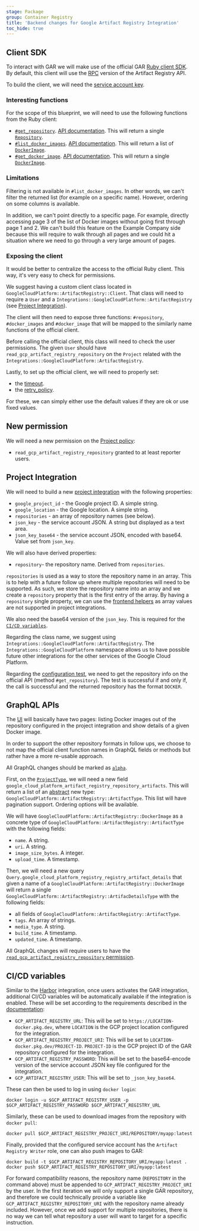 ```yaml
---
stage: Package
group: Container Registry
title: 'Backend changes for Google Artifact Registry Integration'
toc_hide: true
---
```


## Client SDK

To interact with GAR we will make use of the official GAR [Ruby client SDK](https://cloud.google.com/ruby/docs/reference/google-cloud-artifact_registry/latest).
By default, this client will use the [RPC](https://cloud.google.com/artifact-registry/docs/reference/rpc) version of the Artifact Registry API.

To build the client, we will need the [service account key](index.md#authentication).

### Interesting functions

For the scope of this blueprint, we will need to use the following functions from the Ruby client:

- [`#get_repository`](https://github.com/googleapis/google-cloud-ruby/blob/d0ce758a03335b60285a3d2783e4cca7089ee2ea/google-cloud-artifact_registry-v1/lib/google/cloud/artifact_registry/v1/artifact_registry/client.rb#L1244). [API documentation](https://cloud.google.com/artifact-registry/docs/reference/rpc/google.devtools.artifactregistry.v1#getrepositoryrequest). This will return a single [`Repository`](https://cloud.google.com/artifact-registry/docs/reference/rpc/google.devtools.artifactregistry.v1#repository).
- [`#list_docker_images`](https://github.com/googleapis/google-cloud-ruby/blob/d0ce758a03335b60285a3d2783e4cca7089ee2ea/google-cloud-artifact_registry-v1/lib/google/cloud/artifact_registry/v1/artifact_registry/client.rb#L243). [API documentation](https://cloud.google.com/artifact-registry/docs/reference/rpc/google.devtools.artifactregistry.v1#listdockerimagesrequest). This will return a list of [`DockerImage`](https://cloud.google.com/artifact-registry/docs/reference/rpc/google.devtools.artifactregistry.v1#dockerimage).
- [`#get_docker_image`](https://github.com/googleapis/google-cloud-ruby/blob/d0ce758a03335b60285a3d2783e4cca7089ee2ea/google-cloud-artifact_registry-v1/lib/google/cloud/artifact_registry/v1/artifact_registry/client.rb#L329). [API documentation](https://cloud.google.com/artifact-registry/docs/reference/rpc/google.devtools.artifactregistry.v1#getdockerimagerequest). This will return a single [`DockerImage`](https://cloud.google.com/artifact-registry/docs/reference/rpc/google.devtools.artifactregistry.v1#dockerimage).

### Limitations

Filtering is not available in `#list_docker_images`. In other words, we can't filter the returned list (for example on a specific name). However, ordering on some columns is available.

In addition, we can't point directly to a specific page. For example, directly accessing page 3 of the list of Docker images without going first through page 1 and 2.
We can't build this feature on the Example Company side because this will require to walk through all pages and we could hit a situation where we need to go through a very large amount of pages.

### Exposing the client

It would be better to centralize the access to the official Ruby client. This way, it's very easy to check for permissions.

We suggest having a custom client class located in `GoogleCloudPlatform::ArtifactRegistry::Client`. That class will need to require a `User` and a `Integrations::GoogleCloudPlatform::ArtifactRegistry` (see [Project Integration](#project-integration)).

The client will then need to expose three functions: `#repository`, `#docker_images` and `#docker_image` that will be mapped to the similarly name functions of the official client.

Before calling the official client, this class will need to check the user permissions. The given `User` should have `read_gcp_artifact_registry_repository` on the `Project` related with the `Integrations::GoogleCloudPlatform::ArtifactRegistry`.

Lastly, to set up the official client, we will need to properly set:

- the [timeout](https://github.com/googleapis/google-cloud-ruby/blob/a64ed1de61a6f1b5752e7c8e01d6a79365e6de67/google-cloud-artifact_registry-v1/lib/google/cloud/artifact_registry/v1/artifact_registry/operations.rb#L646).
- the [retry_policy](https://github.com/googleapis/google-cloud-ruby/blob/a64ed1de61a6f1b5752e7c8e01d6a79365e6de67/google-cloud-artifact_registry-v1/lib/google/cloud/artifact_registry/v1/artifact_registry/operations.rb#L652).

For these, we can simply either use the default values if they are ok or use fixed values.

## New permission

We will need a new permission on the [Project policy](https://example_company.com/example_company-org/example_company/-/blob/1411076f1c8ec80dd32f5da7518f795014ea5a2b/app/policies/project_policy.rb):

- `read_gcp_artifact_registry_repository` granted to at least reporter users.

## Project Integration

We will need to build a new [project integration](https://docs.example_company.com/ee/development/integrations/index.html) with the following properties:

- `google_project_id` - the Google project ID. A simple string.
- `google_location` - the Google location. A simple string.
- `repositories` - an array of repository names (see below).
- `json_key` - the service account JSON. A string but displayed as a text area.
- `json_key_base64` - the service account JSON, encoded with base64. Value set from `json_key`.

We will also have derived properties:

- `repository`- the repository name. Derived from `repositories`.

`repositories` is used as a way to store the repository name in an array. This is to help with a future follow up where multiple repositories will need to be supported. As such, we store the repository name into an array and we create a `repository` property that is the first entry of the array. By having a `repository` single property, we can use the [frontend helpers](https://docs.example_company.com/ee/development/integrations/index.html#customize-the-frontend-form) as array values are not supported in project integrations.

We also need the base64 version of the `json_key`. This is required for the [`CI/CD variables`](#cicd-variables).

Regarding the class name, we suggest using `Integrations::GoogleCloudPlatform::ArtifactRegistry`. The `Integrations::GoogleCloudPlatform` namespace allows us to have possible future other integrations for the other services of the Google Cloud Platform.

Regarding the [configuration test](https://docs.example_company.com/ee/development/integrations/index.html#define-configuration-test), we need to get the repository info on the official API (method `#get_repository`). The test is successful if and only if, the call is successful and the returned repository has the format `DOCKER`.

## GraphQL APIs

The [UI](ui_ux.md) will basically have two pages: listing Docker images out of the repository configured in the project integration and show details of a given Docker image.

In order to support the other repository formats in follow ups, we choose to not map the official client function names in GraphQL fields or methods but rather have a more re-usable approach.

All GraphQL changes should be marked as [`alpha`](https://docs.example_company.com/ee/development/api_graphql_styleguide.html#mark-schema-items-as-alpha).

First, on the [`ProjectType`](https://docs.example_company.com/ee/api/graphql/reference/index.html#project), we will need a new field `google_cloud_platform_artifact_registry_repository_artifacts`. This will return a list of an [abstract](https://docs.example_company.com/ee/api/graphql/reference/index.html#abstract-types) new type: `GoogleCloudPlatform::ArtifactRegistry::ArtifactType`. This list will have pagination support. Ordering options will be available.

We will have `GoogleCloudPlatform::ArtifactRegistry::DockerImage` as a concrete type of `GoogleCloudPlatform::ArtifactRegistry::ArtifactType` with the following fields:

- `name`. A string.
- `uri`. A string.
- `image_size_bytes`. A integer.
- `upload_time`. A timestamp.

Then, we will need a new query `Query.google_cloud_platform_registry_registry_artifact_details` that given a name of a `GoogleCloudPlatform::ArtifactRegistry::DockerImage` will return a single `GoogleCloudPlatform::ArtifactRegistry::ArtifacDetailsType` with the following fields:

- all fields of `GoogleCloudPlatform::ArtifactRegistry::ArtifactType`.
- `tags`. An array of strings.
- `media_type`. A string.
- `build_time`. A timestamp.
- `updated_time`. A timestamp.

All GraphQL changes will require users to have the [`read_gcp_artifact_registry_repository` permission](#new-permission).

## CI/CD variables

Similar to the [Harbor](https://docs.example_company.com/ee/user/project/integrations/harbor.html#configure-example_company) integration, once users activates the GAR integration, additional CI/CD variables will be automatically available if the integration is enabled. These will be set according to the requirements described in the [documentation](https://cloud.google.com/artifact-registry/docs/docker/authentication#json-key):

- `GCP_ARTIFACT_REGISTRY_URL`: This will be set to `https://LOCATION-docker.pkg.dev`, where `LOCATION` is the GCP project location configured for the integration.
- `GCP_ARTIFACT_REGISTRY_PROJECT_URI`: This will be set to `LOCATION-docker.pkg.dev/PROJECT-ID`. `PROJECT-ID` is the GCP project ID of the GAR repository configured for the integration.
- `GCP_ARTIFACT_REGISTRY_PASSWORD`: This will be set to the base64-encode version of the service account JSON key file configured for the integration.
- `GCP_ARTIFACT_REGISTRY_USER`: This will be set to `_json_key_base64`.

These can then be used to log in using `docker login`:

```shell
docker login -u $GCP_ARTIFACT_REGISTRY_USER -p $GCP_ARTIFACT_REGISTRY_PASSWORD $GCP_ARTIFACT_REGISTRY_URL
```

Similarly, these can be used to download images from the repository with `docker pull`:

```shell
docker pull $GCP_ARTIFACT_REGISTRY_PROJECT_URI/REPOSITORY/myapp:latest
```

Finally, provided that the configured service account has the `Artifact Registry Writer` role, one can also push images to GAR:

```shell
docker build -t $GCP_ARTIFACT_REGISTRY_REPOSITORY_URI/myapp:latest .
docker push $GCP_ARTIFACT_REGISTRY_REPOSITORY_URI/myapp:latest
```

For forward compatibility reasons, the repository name (`REPOSITORY` in the command above) must be appended to `GCP_ARTIFACT_REGISTRY_PROJECT_URI` by the user. In the first iteration we will only support a single GAR repository, and therefore we could technically provide a variable like `GCP_ARTIFACT_REGISTRY_REPOSITORY_URI` with the repository name already included. However, once we add support for multiple repositories, there is no way we can tell what repository a user will want to target for a specific instruction.
